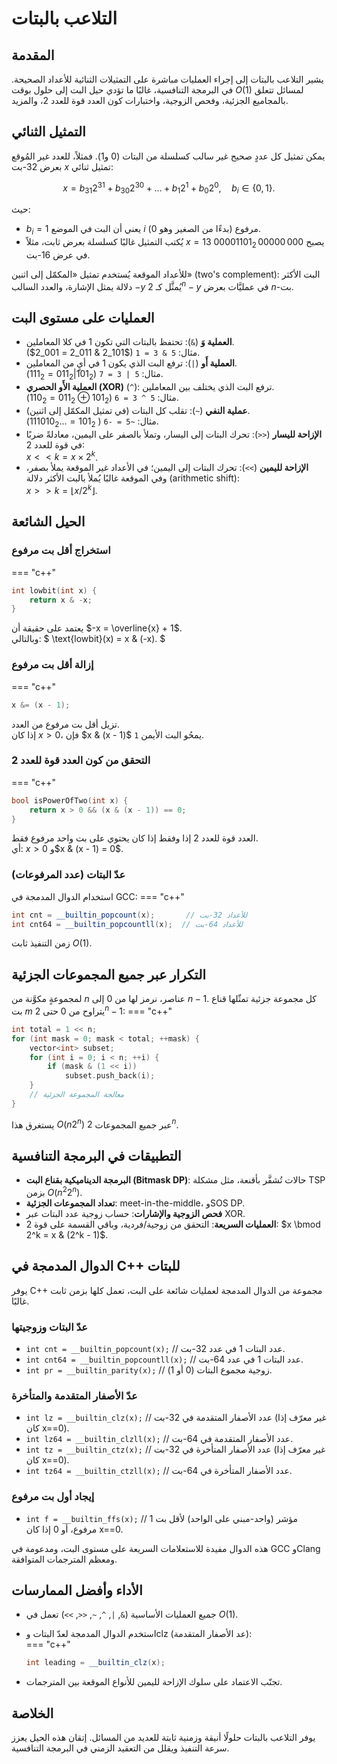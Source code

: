 # التلاعب بالبتات

## المقدمة
يشير التلاعب بالبتات إلى إجراء العمليات مباشرة على التمثيلات الثنائية للأعداد الصحيحة. في البرمجة التنافسية، غالبًا ما تؤدي حيل البت إلى حلول بوقت $O(1)$ لمسائل تتعلق بالمجاميع الجزئية، وفحص الزوجية، واختبارات كون العدد قوة للعدد 2، والمزيد.

## التمثيل الثنائي

يمكن تمثيل كل عددٍ صحيح غير سالب كسلسلة من البتات (0 و1). فمثلاً، للعدد غير المُوقع بعرض 32-بت $x$ تمثيل ثنائي:

$$
 x = b_{31}2^{31} + b_{30}2^{30} + \dots + b_1 2^1 + b_0 2^0,
 \quad b_i \in \{0,1\}.
$$

حيث:
- $b_i = 1$ يعني أن البت في الموضع $i$ (بدءًا من الصغير وهو 0) مرفوع.
- يُكتب التمثيل غالبًا كسلسلة بعرض ثابت، مثلاً $x=13$ يصبح $000\,00000\,00001101_2$ في عرض 16-بت.

للأعداد الموقعة يُستخدم تمثيل «المكمّل إلى اثنين» (two's complement): البت الأكثر دلالة يمثل الإشارة، والعدد السالب $-y$ يُمثَّل كـ $2^n - y$ في عمليَّات بعرض $n$-بت.

## العمليات على مستوى البت
- **العملية وَ** (`&`): تحتفظ بالبتات التي تكون 1 في كلا المعاملين.  
  مثال: `5 & 3 = 1` ($101_2 & 011_2 = 001_2$).
- **العملية أَو** (`|`): ترفع البت الذي يكون 1 في أيٍ من المعاملين.  
  مثال: `5 | 3 = 7` ($101_2 | 011_2 = 111_2$).
- **العملية الأَو الحصري (XOR)** (`^`): ترفع البت الذي يختلف بين المعاملين.  
  مثال: `5 ^ 3 = 6` ($101_2 \oplus 011_2 = 110_2$).
- **عملية النفي** (`~`): تقلب كل البتات (في تمثيل المكمّل إلى اثنين).  
  مثال: `~5 = -6` ($~101_2 = \dots111010_2$).
- **الإزاحة لليسار** (`<<`): تحرك البتات إلى اليسار، وتملأ بالصفر على اليمين، معادلةً ضربًا في قوة للعدد 2:  
  $x << k = x \times 2^k$.
- **الإزاحة لليمين** (`>>`): تحرك البتات إلى اليمين؛ في الأعداد غير الموقعة يملأ بصفر، وفي الموقعة غالبًا يُملأ بالبت الأكثر دلالة (arithmetic shift):  
  $x >> k = \lfloor x / 2^k\rfloor$.

## الحيل الشائعة

### استخراج أقل بت مرفوع
=== "c++"

```cpp
int lowbit(int x) {
    return x & -x;
}
```
يعتمد على حقيقة أن $-x = \overline{x} + 1$.  
وبالتالي: $
  \text{lowbit}(x) = x & (-x).
$

### إزالة أقل بت مرفوع
=== "c++"

```cpp
x &= (x - 1);
```
تزيل أقل بت مرفوع من العدد.  
إذا كان $x > 0$، فإن $x & (x - 1)$ يمحُو البت الأيمن `1`.

### التحقق من كون العدد قوة للعدد 2
=== "c++"

```cpp
bool isPowerOfTwo(int x) {
    return x > 0 && (x & (x - 1)) == 0;
}
```
العدد قوة للعدد 2 إذا وفقط إذا كان يحتوي على بت واحد مرفوع فقط.  
أي: $x > 0$ و$x & (x - 1) = 0$.

### عدّ البتات (عدد المرفوعات)
استخدام الدوال المدمجة في GCC:
=== "c++"

```cpp
int cnt = __builtin_popcount(x);       // للأعداد 32-بت
int cnt64 = __builtin_popcountll(x);  // للأعداد 64-بت
```
زمن التنفيذ ثابت $O(1)$.

## التكرار عبر جميع المجموعات الجزئية

لمجموعةٍ مكوَّنة من $n$ عناصر، نرمز لها من 0 إلى $n-1$. كل مجموعة جزئية تمثّلها قناع بت $m$ يتراوح من 0 حتى $2^n - 1$:
=== "c++"

```cpp
int total = 1 << n;
for (int mask = 0; mask < total; ++mask) {
    vector<int> subset;
    for (int i = 0; i < n; ++i) {
        if (mask & (1 << i))
            subset.push_back(i);
    }
    // معالجة المجموعة الجزئية
}
```
يستغرق هذا $O(n2^n)$ عبر جميع المجموعات $2^n$.

## التطبيقات في البرمجة التنافسية
- **البرمجة الديناميكية بقناع البت (Bitmask DP)**: حالات تُشفَّر بأقنعة، مثل مشكلة TSP بزمن $O(n^2 2^n)$.
- **تعداد المجموعات الجزئية**: meet-in-the-middle، وSOS DP.
- **فحص الزوجية والإشارات**: حساب زوجية عدد البتات عبر XOR.
- **العمليات السريعة**: التحقق من زوجية/فردية، وباقي القسمة على قوة 2:  $x \bmod 2^k = x & (2^k - 1)$.

## الدوال المدمجة في C++ للبتات

يوفر C++ مجموعة من الدوال المدمجة لعمليات شائعة على البت، تعمل كلها بزمن ثابت غالبًا.

### عدّ البتات وزوجيتها
- `int cnt = __builtin_popcount(x);` // عدد البتات 1 في عدد 32-بت.
- `int cnt64 = __builtin_popcountll(x);` // عدد البتات 1 في عدد 64-بت.
- `int pr = __builtin_parity(x);` // زوجية مجموع البتات (0 أو 1).

### عدّ الأصفار المتقدمة والمتأخرة
- `int lz = __builtin_clz(x);` // عدد الأصفار المتقدمة في 32-بت (غير معرّف إذا كان x==0).
- `int lz64 = __builtin_clzll(x);` // عدد الأصفار المتقدمة في 64-بت.
- `int tz = __builtin_ctz(x);` // عدد الأصفار المتأخرة في 32-بت (غير معرّف إذا كان x==0).
- `int tz64 = __builtin_ctzll(x);` // عدد الأصفار المتأخرة في 64-بت.

### إيجاد أول بت مرفوع
- `int f = __builtin_ffs(x);` // مؤشر (واحد-مبني على الواحد) لأقل بت 1 مرفوع، أو 0 إذا كان x==0.

هذه الدوال مفيدة للاستعلامات السريعة على مستوى البت، ومدعومة في GCC وClang ومعظم المترجمات المتوافقة.

## الأداء وأفضل الممارسات
- جميع العمليات الأساسية (`&`, `|`, `^`, `~`, `<<`, `>>`) تعمل في $O(1)$.
- استخدم الدوال المدمجة لعدّ البتات وclz (عد الأصفار المتقدمة):  
=== "c++"

  ```cpp
  int leading = __builtin_clz(x);
  ```
- تجنّب الاعتماد على سلوك الإزاحة لليمين للأنواع الموقعة بين المترجمات.

## الخلاصة
يوفر التلاعب بالبتات حلولًا أنيقة وزمنية ثابتة للعديد من المسائل. إتقان هذه الحيل يعزز سرعة التنفيذ ويقلل من التعقيد الزمني في البرمجة التنافسية.
